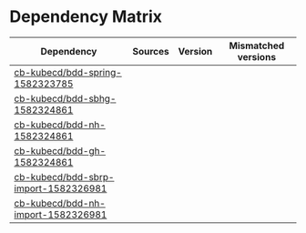 # Dependency Matrix

Dependency | Sources | Version | Mismatched versions
---------- | ------- | ------- | -------------------
[cb-kubecd/bdd-spring-1582323785](https://github.com/cb-kubecd/bdd-spring-1582323785.git) |  | []() | 
[cb-kubecd/bdd-sbhg-1582324861](https://github.com/cb-kubecd/bdd-sbhg-1582324861.git) |  | []() | 
[cb-kubecd/bdd-nh-1582324861](https://github.com/cb-kubecd/bdd-nh-1582324861.git) |  | []() | 
[cb-kubecd/bdd-gh-1582324861](https://github.com/cb-kubecd/bdd-gh-1582324861.git) |  | []() | 
[cb-kubecd/bdd-sbrp-import-1582326981](https://github.com/cb-kubecd/bdd-sbrp-import-1582326981.git) |  | []() | 
[cb-kubecd/bdd-nh-import-1582326981](https://github.com/cb-kubecd/bdd-nh-import-1582326981.git) |  | []() | 
